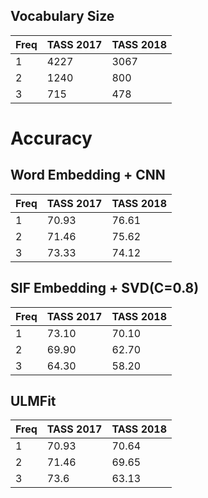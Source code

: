 ## Vocabulary Size

| Freq     | TASS 2017 | TASS 2018   |
| -------- | --------- | ----------- |
| 1        | 4227      | 3067        | 
| 2        | 1240      | 800         |
| 3        | 715       | 478         |

# Accuracy

## Word Embedding + CNN

| Freq     | TASS 2017 | TASS 2018 |
| -------- | --------- | --------- |
| 1        | 70.93     | 76.61     | 
| 2        | 71.46     | 75.62     | 
| 3        | 73.33      | 74.12     |

## SIF Embedding + SVD(C=0.8)

| Freq     | TASS 2017 | TASS 2018 |
| -------- | --------- | --------- |
| 1        | 73.10     | 70.10     | 
| 2        | 69.90     | 62.70     | 
| 3        | 64.30      | 58.20     |

## ULMFit

| Freq     | TASS 2017 | TASS 2018 |
| -------- | --------- | --------- |
| 1        | 70.93     | 70.64     | 
| 2        | 71.46     | 69.65     | 
| 3        | 73.6      | 63.13     | 
